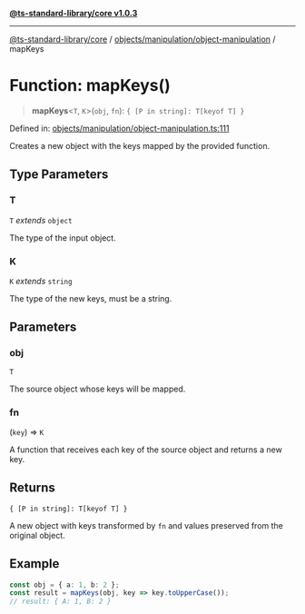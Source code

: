 [**@ts-standard-library/core v1.0.3**](../../../../README.md)

***

[@ts-standard-library/core](../../../../modules.md) / [objects/manipulation/object-manipulation](../README.md) / mapKeys

# Function: mapKeys()

> **mapKeys**\<`T`, `K`\>(`obj`, `fn`): `{ [P in string]: T[keyof T] }`

Defined in: [objects/manipulation/object-manipulation.ts:111](https://github.com/gabaudette/ts-stdlib/blob/be448e6a9d9c20c6c2f27f6550ce4e65fc8c9b89/packages/core/src/objects/manipulation/object-manipulation.ts#L111)

Creates a new object with the keys mapped by the provided function.

## Type Parameters

### T

`T` *extends* `object`

The type of the input object.

### K

`K` *extends* `string`

The type of the new keys, must be a string.

## Parameters

### obj

`T`

The source object whose keys will be mapped.

### fn

(`key`) => `K`

A function that receives each key of the source object and returns a new key.

## Returns

`{ [P in string]: T[keyof T] }`

A new object with keys transformed by `fn` and values preserved from the original object.

## Example

```typescript
const obj = { a: 1, b: 2 };
const result = mapKeys(obj, key => key.toUpperCase());
// result: { A: 1, B: 2 }
```

